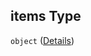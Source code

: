 ## items Type

`object` ([Details](generic-properties-root-add-internationalization-properties-add-translations-items.md))
